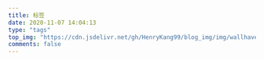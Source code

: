 ```yaml
---
title: 标签
date: 2020-11-07 14:04:13
type: "tags"
top_img: "https://cdn.jsdelivr.net/gh/HenryKang99/blog_img/img/wallhaven-47r8ke.jpg"
comments: false
---
```

